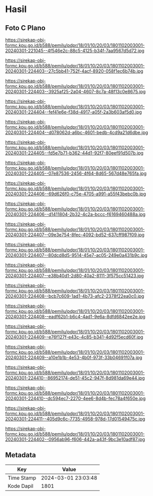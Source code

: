 # Hasil

## Foto C Plano

https://sirekap-obj-formc.kpu.go.id/b588/pemilu/pdpr/18/01/10/20/03/1801102003001-20240301-221045--4f546e2c-88c5-4125-b34f-7aa9567d5d72.jpg

https://sirekap-obj-formc.kpu.go.id/b588/pemilu/pdpr/18/01/10/20/03/1801102003001-20240301-224403--27c5bb41-752f-4acf-8920-058f1ec6b74b.jpg

https://sirekap-obj-formc.kpu.go.id/b588/pemilu/pdpr/18/01/10/20/03/1801102003001-20240301-224403--3925af25-2a04-4607-8c7a-48f13c0e8675.jpg

https://sirekap-obj-formc.kpu.go.id/b588/pemilu/pdpr/18/01/10/20/03/1801102003001-20240301-224404--fef41e6e-f38d-4917-a05f-2a3b603af5d0.jpg

https://sirekap-obj-formc.kpu.go.id/b588/pemilu/pdpr/18/01/10/20/03/1801102003001-20240301-224404--d078062d-a6bc-4601-bedb-4cd9a21d6dbe.jpg

https://sirekap-obj-formc.kpu.go.id/b588/pemilu/pdpr/18/01/10/20/03/1801102003001-20240301-224405--fd5e7b71-b362-44d1-92f7-80eef91d507b.jpg

https://sirekap-obj-formc.kpu.go.id/b588/pemilu/pdpr/18/01/10/20/03/1801102003001-20240301-224405--07e87536-2456-4f64-8d65-567d48e765fa.jpg

https://sirekap-obj-formc.kpu.go.id/b588/pemilu/pdpr/18/01/10/20/03/1801102003001-20240301-224406--69d626f0-c75e-4705-a991-a55f43bebc0b.jpg

https://sirekap-obj-formc.kpu.go.id/b588/pemilu/pdpr/18/01/10/20/03/1801102003001-20240301-224406--d1411804-2b32-4c2a-bccc-f6169460488a.jpg

https://sirekap-obj-formc.kpu.go.id/b588/pemilu/pdpr/18/01/10/20/03/1801102003001-20240301-224407--09e3e754-8fec-4092-bd52-637cff987f09.jpg

https://sirekap-obj-formc.kpu.go.id/b588/pemilu/pdpr/18/01/10/20/03/1801102003001-20240301-224407--80dcd8d5-9514-45e7-ac05-249e0a431b9c.jpg

https://sirekap-obj-formc.kpu.go.id/b588/pemilu/pdpr/18/01/10/20/03/1801102003001-20240301-224407--e38b40d1-2d80-40a2-8111-3f575cc51423.jpg

https://sirekap-obj-formc.kpu.go.id/b588/pemilu/pdpr/18/01/10/20/03/1801102003001-20240301-224408--bcb7c609-1ad1-4b73-afc2-2378f22ea0c0.jpg

https://sirekap-obj-formc.kpu.go.id/b588/pemilu/pdpr/18/01/10/20/03/1801102003001-20240301-224408--eadf62b1-b6c4-4ad1-9e6a-8dfd6842ee2e.jpg

https://sirekap-obj-formc.kpu.go.id/b588/pemilu/pdpr/18/01/10/20/03/1801102003001-20240301-224409--e76f127f-e43c-4c85-b341-4d92f5ecd60f.jpg

https://sirekap-obj-formc.kpu.go.id/b588/pemilu/pdpr/18/01/10/20/03/1801102003001-20240301-224409--a10e1b1b-4e53-4b0f-973f-33b04691f07a.jpg

https://sirekap-obj-formc.kpu.go.id/b588/pemilu/pdpr/18/01/10/20/03/1801102003001-20240301-224410--86952174-de51-45c2-947f-8d981da69e44.jpg

https://sirekap-obj-formc.kpu.go.id/b588/pemilu/pdpr/18/01/10/20/03/1801102003001-20240301-224410--dc594ec7-2270-4ee6-8d4b-fec78a4f650e.jpg

https://sirekap-obj-formc.kpu.go.id/b588/pemilu/pdpr/18/01/10/20/03/1801102003001-20240301-224411--405d9c6c-7735-4958-978d-17d01549475c.jpg

https://sirekap-obj-formc.kpu.go.id/b588/pemilu/pdpr/18/01/10/20/03/1801102003001-20240301-224402--0956ab96-f606-442a-a43f-9bc3e10adf87.jpg


## Metadata

| Key        | Value               |
| ---------- | ------------------- |
| Time Stamp | 2024-03-01 23:03:48 |
| Kode Dapil | 1801                |



